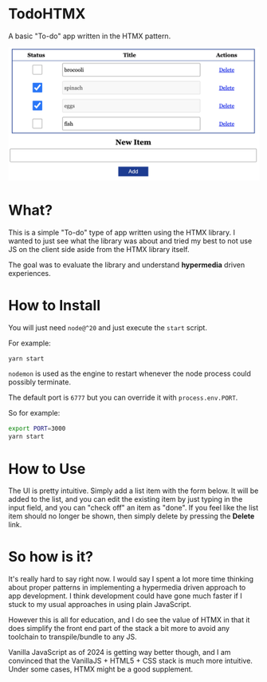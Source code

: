 # TodoHTMX

A basic "To-do" app written in the HTMX pattern.

![Demo](./images/demo.png)

# What?

This is a simple "To-do" type of app written using the HTMX library. I wanted to just see what the library was about and tried my best to not use JS on the client side aside from the HTMX library itself.

The goal was to evaluate the library and understand **hypermedia** driven experiences.

# How to Install

You will just need `node@^20` and just execute the `start` script.

For example:

```
yarn start
```

`nodemon` is used as the engine to restart whenever the node process could possibly terminate.

The default port is `6777` but you can override it with `process.env.PORT`.

So for example:

```sh
export PORT=3000
yarn start
```

# How to Use

The UI is pretty intuitive. Simply add a list item with the form below. It will be added to the list, and you can edit the existing item by just typing in the input field, and you can "check off" an item as "done". If you feel like the list item should no longer be shown, then simply delete by pressing the **Delete** link.

# So how is it?

It's really hard to say right now. I would say I spent a lot more time thinking about proper patterns in implementing a hypermedia driven approach to app development. I think development could have gone much faster if I stuck to my usual approaches in using plain JavaScript.

However this is all for education, and I do see the value of HTMX in that it does simplify the front end part of the stack a bit more to avoid any toolchain to transpile/bundle to any JS.

Vanilla JavaScript as of 2024 is getting way better though, and I am convinced that the VanillaJS + HTML5 + CSS stack is much more intuitive. Under some cases, HTMX might be a good supplement.
